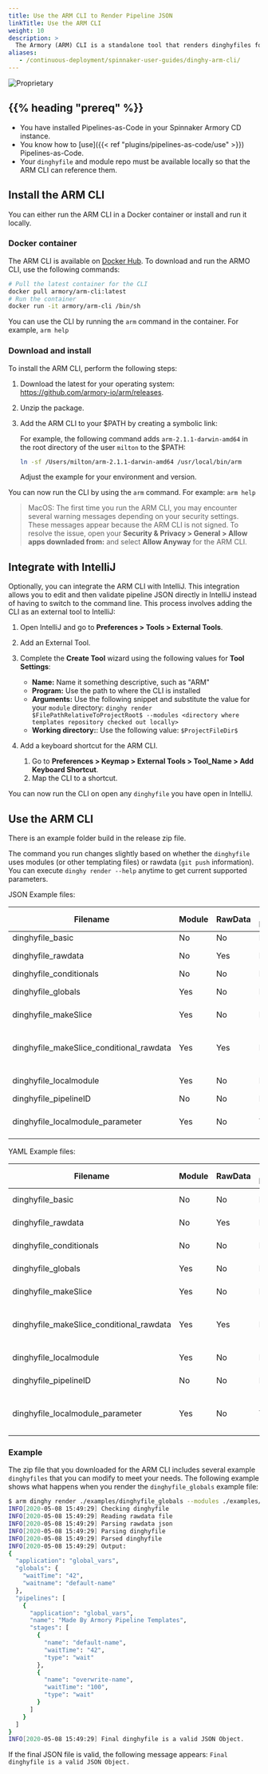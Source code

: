 ```yaml
---
title: Use the ARM CLI to Render Pipeline JSON
linkTitle: Use the ARM CLI
weight: 10
description: >
  The Armory (ARM) CLI is a standalone tool that renders dinghyfiles for you to use with Armory's Pipelines-as-Code feature.
aliases:
   - /continuous-deployment/spinnaker-user-guides/dinghy-arm-cli/
---
```


![Proprietary](/images/proprietary.svg)

## {{% heading "prereq" %}}

* You have installed Pipelines-as-Code in your Spinnaker Armory CD instance.
* You know how to [use]({{< ref "plugins/pipelines-as-code/use" >}}) Pipelines-as-Code.
* Your `dinghyfile` and module repo must be available locally so that the ARM CLI can reference them.

## Install the ARM CLI

You can either run the ARM CLI in a Docker container or install and run it locally.

### Docker container

The ARM CLI is available on [Docker Hub](https://hub.docker.com/r/armory/arm-cli). To download and run the ARMO CLI, use the following commands:

```bash
# Pull the latest container for the CLI
docker pull armory/arm-cli:latest
# Run the container
docker run -it armory/arm-cli /bin/sh
```

You can use the CLI by running the `arm` command in the container. For example, `arm help`

### Download and install

To install the ARM CLI, perform the following steps:

1. Download the latest for your operating system: https://github.com/armory-io/arm/releases.
2. Unzip the package.
3. Add the ARM CLI to your $PATH by creating a symbolic link:

   For example, the following command adds `arm-2.1.1-darwin-amd64` in the root directory of the user `milton` to the $PATH:

   ```bash
   ln -sf /Users/milton/arm-2.1.1-darwin-amd64 /usr/local/bin/arm
   ```

   Adjust the example for your environment and version.

You can now run the CLI by using the `arm` command. For example: `arm help`

> MacOS: The first time you run the ARM CLI, you may encounter several warning messages depending on your security settings. These messages appear because the ARM CLI is not signed. To resolve the issue, open your **Security & Privacy > General > Allow apps downladed from:** and select **Allow Anyway** for the ARM CLI.


## Integrate with IntelliJ

Optionally, you can integrate the ARM CLI with IntelliJ. This integration allows you to edit and then validate pipeline JSON directly in IntelliJ instead of having to switch to the command line. This process involves adding the CLI as an external tool to IntelliJ:

1. Open IntelliJ and go to **Preferences > Tools > External Tools**.
2. Add an External Tool.
3. Complete the **Create Tool** wizard using the following values for **Tool Settings**:

   - **Name:** Name it something descriptive, such as "ARM"
   - **Program:** Use the path to where the CLI is installed
   - **Arguments:** Use the following snippet and substitute the value for your `module` directory: `dinghy render $FilePathRelativeToProjectRoot$ --modules <directory where templates repository checked out locally>`
   - **Working directory:**: Use the following value: `$ProjectFileDir$`

4. Add a keyboard shortcut for the ARM CLI.
   1. Go to **Preferences > Keymap > External Tools > Tool_Name > Add Keyboard Shortcut**.
   2. Map the CLI to a shortcut.

You can now run the CLI on open any `dinghyfile` you have open in IntelliJ.

## Use the ARM CLI

There is an example folder build in the release zip file.

The command you run changes slightly based on whether the `dinghyfile` uses modules (or other templating files) or rawdata (`git push` information). You can execute `dinghy render --help` anytime to get current supported parameters.

JSON Example files:

| Filename                                    | Module             | RawData            | Local Module       | Parameters                                                                                                                      |
|---------------------------------------------|--------------------|--------------------|--------------------|---------------------------------------------------------------------------------------------------------------------------------|
| dinghyfile_basic                            | No                | No                | No                | dinghy render ./examples/json/dinghyfile_basic                                                                                       |
| dinghyfile_rawdata                          | No                | Yes | No                | dinghy render ./examples/json/dinghyfile_rawdata --rawdata ./examples/RawData.json                                                   |
| dinghyfile_conditionals                     | No                | No                | No                | dinghy render ./examples/json/dinghyfile_conditionals                                                                                |
| dinghyfile_globals                          | Yes | No                | No                | dinghy render ./examples/json/dinghyfile_globals --modules ./examples/json/modules                                                        |
| dinghyfile_makeSlice                        | Yes | No                | No                | dinghy render ./examples/json/dinghyfile_makeSlice --modules ./examples/json/modules                                                      |
| dinghyfile_makeSlice_conditional_rawdata    | Yes | Yes | No                | dinghy render ./examples/json/dinghyfile_makeSlice_conditional_rawdata --modules ./examples/json/modules --rawdata ./examples/RawData.json|
| dinghyfile_localmodule                      | Yes | No                | No                | dinghy render ./examples/json/dinghyfile_localmodule --modules ./examples/json/modules                                                    |
| dinghyfile_pipelineID                       | No                | No                | No                | dinghy render ./examples/json/dinghyfile_pipelineID                                                                                  |
| dinghyfile_localmodule_parameter            | Yes | No                | Yes | dinghy render ./examples/json/dinghyfile_localmodule_parameter --modules ./examples/json/modules --local_modules ./                       |


YAML Example files:

| Filename                                    | Module             | RawData            | Local Module       | Parameters                                                                                                                      |
|---------------------------------------------|--------------------|--------------------|--------------------|---------------------------------------------------------------------------------------------------------------------------------|
| dinghyfile_basic                            | No                | No                | No                | dinghy render ./examples/yaml/dinghyfile_basic --type yaml                                                                                       |
| dinghyfile_rawdata                          | No                | Yes | No                | dinghy render ./examples/yaml/dinghyfile_rawdata --rawdata ./examples/RawData.json --type yaml                                                  |
| dinghyfile_conditionals                     | No                | No                | No                | dinghy render ./examples/yaml/dinghyfile_conditionals --type yaml                                                                               |
| dinghyfile_globals                          | Yes | No                | No                | dinghy render ./examples/yaml/dinghyfile_globals --modules ./examples/yaml/modules --type yaml                                                        |
| dinghyfile_makeSlice                        | Yes | No                | No                | dinghy render ./examples/yaml/dinghyfile_makeSlice --modules ./examples/yaml/modules --type yaml                                                      |
| dinghyfile_makeSlice_conditional_rawdata    | Yes | Yes | No                | dinghy render ./examples/yaml/dinghyfile_makeSlice_conditional_rawdata --modules ./examples/yaml/modules --rawdata ./examples/RawData.json --type yaml|
| dinghyfile_localmodule                      | Yes | No                | No                | dinghy render ./examples/yaml/dinghyfile_localmodule --modules ./examples/yaml/modules --type yaml                                                   |
| dinghyfile_pipelineID                       | No                | No                | No                | dinghy render ./examples/yaml/dinghyfile_pipelineID --type yaml                                                                                  |
| dinghyfile_localmodule_parameter            | Yes | No                | Yes | dinghy render ./examples/yaml/dinghyfile_localmodule_parameter --modules ./examples/yaml/modules --local_modules ./ --type yaml                       |


### Example

The zip file that you downloaded for the ARM CLI includes several example `dinghyfiles` that you can modify to meet your needs. The following example shows what happens when you render the `dinghyfile_globals` example file:

```bash
$ arm dinghy render ./examples/dinghyfile_globals --modules ./examples/modules --rawdata ./examples/RawData.json --output ./testing
INFO[2020-05-08 15:49:29] Checking dinghyfile                          
INFO[2020-05-08 15:49:29] Reading rawdata file                         
INFO[2020-05-08 15:49:29] Parsing rawdata json                         
INFO[2020-05-08 15:49:29] Parsing dinghyfile                           
INFO[2020-05-08 15:49:29] Parsed dinghyfile                            
INFO[2020-05-08 15:49:29] Output:                                      
{
  "application": "global_vars",
  "globals": {
    "waitTime": "42",
    "waitname": "default-name"
  },
  "pipelines": [
    {
      "application": "global_vars",
      "name": "Made By Armory Pipeline Templates",
      "stages": [
        {
          "name": "default-name",
          "waitTime": "42",
          "type": "wait"
        },
        {
          "name": "overwrite-name",
          "waitTime": "100",
          "type": "wait"
        }
      ]
    }
  ]
}
INFO[2020-05-08 15:49:29] Final dinghyfile is a valid JSON Object.
```

If the final JSON file is valid, the following message appears: `Final dinghyfile is a valid JSON Object.`
